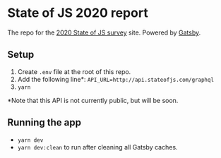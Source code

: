 # State of JS 2020 report

The repo for the [2020 State of JS survey](https://2020.stateofjs.com/) site. Powered by [Gatsby](https://www.gatsbyjs.org/).

## Setup

1. Create `.env` file at the root of this repo.
2. Add the following line*: `API_URL=http://api.stateofjs.com/graphql`
3. `yarn`

*Note that this API is not currently public, but will be soon. 

## Running the app

- `yarn dev`
- `yarn dev:clean` to run after cleaning all Gatsby caches. 
